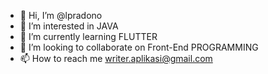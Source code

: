 - 👋 Hi, I’m @lpradono
- 👀 I’m interested in JAVA
- 🌱 I’m currently learning FLUTTER
- 💞️ I’m looking to collaborate on Front-End PROGRAMMING
- 📫 How to reach me writer.aplikasi@gmail.com

<!---
lpradono/lpradono is a ✨ special ✨ repository because its `README.md` (this file) appears on your GitHub profile.
You can click the Preview link to take a look at your changes.
--->
